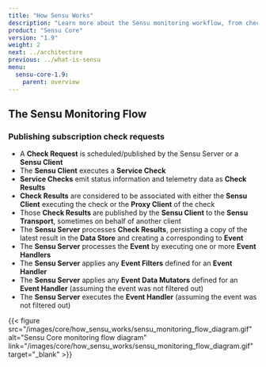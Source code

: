 ```yaml
---
title: "How Sensu Works"
description: "Learn more about the Sensu monitoring workflow, from check requests to event handling. This page describes each stage in the workflow."
product: "Sensu Core"
version: "1.9"
weight: 2
next: ../architecture
previous: ../what-is-sensu
menu:
  sensu-core-1.9:
    parent: overview
---
```


## The Sensu Monitoring Flow

### Publishing subscription check requests

- A **Check Request** is scheduled/published by the Sensu Server or a
  **Sensu Client**
- The **Sensu Client** executes a **Service Check**
- **Service Checks** emit status information and telemetry data as **Check
  Results**
- **Check Results** are considered to be associated with either the **Sensu Client** executing the check or the **Proxy Client** of the check
- Those **Check Results** are published by the **Sensu Client** to the **Sensu Transport**, sometimes on behalf of another client
- The **Sensu Server** processes **Check Results**, persisting a copy of the
  latest result in the **Data Store** and creating a corresponding to **Event**
- The **Sensu Server** processes the **Event** by executing one or more **Event
  Handlers**
- The **Sensu Server** applies any **Event Filters** defined for an **Event
  Handler**
- The **Sensu Server** applies any **Event Data Mutators** defined for an
  **Event Handler** (assuming the event was not filtered out)
- The **Sensu Server** executes the **Event Handler** (assuming the event was
  not filtered out)

{{< figure src="/images/core/how_sensu_works/sensu_monitoring_flow_diagram.gif" alt="Sensu Core monitoring flow diagram" link="/images/core/how_sensu_works/sensu_monitoring_flow_diagram.gif" target="_blank" >}}
